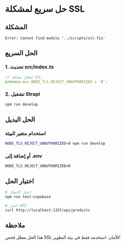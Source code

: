 # حل سريع لمشكلة SSL

## المشكلة
```
Error: Cannot find module '../scripts/ssl-fix'
```

## الحل السريع

### 1. تحديث src/index.ts
```typescript
// إصلاح مشكلة SSL
process.env.NODE_TLS_REJECT_UNAUTHORIZED = '0';
```

### 2. تشغيل Strapi
```bash
npm run develop
```

## الحل البديل

### استخدام متغير البيئة
```bash
NODE_TLS_REJECT_UNAUTHORIZED=0 npm run develop
```

### أو إضافة إلى .env
```env
NODE_TLS_REJECT_UNAUTHORIZED=0
```

## اختبار الحل

```bash
# اختبار الاتصال
npm run test:supabase

# اختبار API
curl http://localhost:1337/api/products
```

## ملاحظة
هذا الحل يعطل فحص SSL للأمان. استخدمه فقط في بيئة التطوير!
